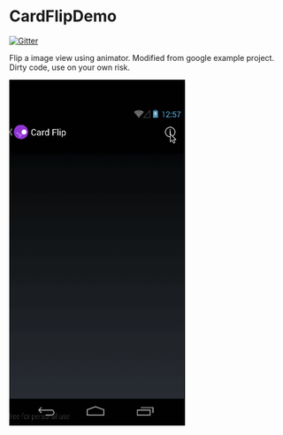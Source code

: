 CardFlipDemo
============

[![Gitter](https://badges.gitter.im/Join%20Chat.svg)](https://gitter.im/ufo22940268/CardFlipDemo?utm_source=badge&utm_medium=badge&utm_campaign=pr-badge&utm_content=badge)

Flip a image view using animator. Modified from google example project. Dirty code, use on your own risk.

![](./slide2.gif)
